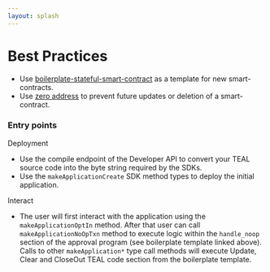 ```yaml
---
layout: splash
---
```


# Best Practices

+ Use [boilerplate-stateful-smart-contract](https://developer.algorand.org/docs/features/asc1/stateful/#boilerplate-stateful-smart-contract) as a template for new smart-contracts.
+ Use [zero address](https://developer.algorand.org/docs/features/accounts/#special-accounts) to prevent future updates or deletion of a smart-contract.

### Entry points

Deployment
+ Use the compile endpoint of the Developer API to convert your TEAL source code into the byte string required by the SDKs.
+ Use the `makeApplicationCreate` SDK method types to deploy the initial application.

Interact
+ The user will first interact with the application using the `makeApplicationOptIn` method. After that user can call `makeApplicationNoOpTxn` method to execute logic within the `handle_noop` section of the approval program (see boilerplate template linked above). Calls to other `makeApplication*` type call methods will execute Update, Clear and CloseOut TEAL code section from the boilerplate template.
